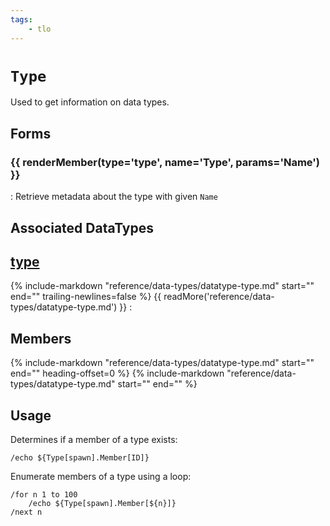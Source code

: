 ```yaml
---
tags:
    - tlo
---
```

# `Type`

<!--tlo-desc-start-->
Used to get information on data types.
<!--tlo-desc-end-->
## Forms
<!--tlo-forms-start-->
### {{ renderMember(type='type', name='Type', params='Name') }}

:   Retrieve metadata about the type with given `Name`
<!--tlo-forms-end-->

## Associated DataTypes
<!--tlo-datatypes-start-->
## [type](../data-types/datatype-type.md)
{%
  include-markdown "reference/data-types/datatype-type.md"
  start="<!--dt-desc-start-->"
  end="<!--dt-desc-end-->"
  trailing-newlines=false
%} {{ readMore('reference/data-types/datatype-type.md') }}
:    <h2>Members</h2>
    {%
    include-markdown "reference/data-types/datatype-type.md"
    start="<!--dt-members-start-->"
    end="<!--dt-members-end-->"
    heading-offset=0
    %}
    {%
    include-markdown "reference/data-types/datatype-type.md"
    start="<!--dt-linkrefs-start-->"
    end="<!--dt-linkrefs-end-->"
    %}
<!--tlo-datatypes-end-->
## Usage

Determines if a member of a type exists:

```
/echo ${Type[spawn].Member[ID]}
```

Enumerate members of a type using a loop:

```
/for n 1 to 100
    /echo ${Type[spawn].Member[${n}]}
/next n
```
<!--tlo-linkrefs-start-->
[type]: ../data-types/datatype-type.md
<!--tlo-linkrefs-end-->
